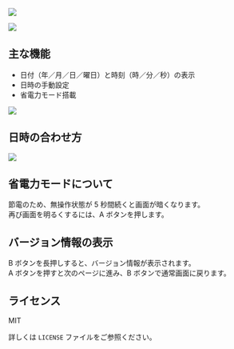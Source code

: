 ![](https://user-images.githubusercontent.com/15243878/177044904-e031aa1c-d9af-4f63-8114-1545615b4ac3.png)

![](https://user-images.githubusercontent.com/15243878/238657282-0c15e168-0018-4a7d-be3d-54d805e002bd.jpg)

## 主な機能

- 日付（年／月／日／曜日）と時刻（時／分／秒）の表示
- 日時の手動設定
- 省電力モード搭載

![](https://user-images.githubusercontent.com/15243878/238655670-18d601d9-3375-435b-b11c-c1c0aa022212.png)

## 日時の合わせ方

![](https://user-images.githubusercontent.com/15243878/177044387-46d0e0c2-5d49-4852-a0ce-c6cadbb0c2ab.png)

## 省電力モードについて

節電のため、無操作状態が 5 秒間続くと画面が暗くなります。  
再び画面を明るくするには、A ボタンを押します。

## バージョン情報の表示

B ボタンを長押しすると、バージョン情報が表示されます。  
A ボタンを押すと次のページに進み、B ボタンで通常画面に戻ります。

## ライセンス

MIT

詳しくは `LICENSE` ファイルをご参照ください。

